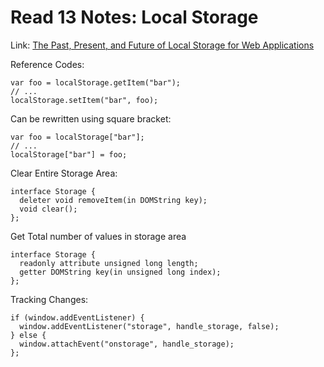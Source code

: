 # Read 13 Notes: Local Storage

Link: [The Past, Present, and Future of Local Storage for Web Applications](http://diveinto.html5doctor.com/storage.html)

Reference Codes: 

```
var foo = localStorage.getItem("bar");
// ...
localStorage.setItem("bar", foo);
```

Can be rewritten using square bracket:
```
var foo = localStorage["bar"];
// ...
localStorage["bar"] = foo;
```

Clear Entire Storage Area:

```
interface Storage {
  deleter void removeItem(in DOMString key);
  void clear();
};
```

Get Total number of values in storage area
```
interface Storage {
  readonly attribute unsigned long length;
  getter DOMString key(in unsigned long index);
};
```

Tracking Changes: 

```
if (window.addEventListener) {
  window.addEventListener("storage", handle_storage, false);
} else {
  window.attachEvent("onstorage", handle_storage);
};
```





